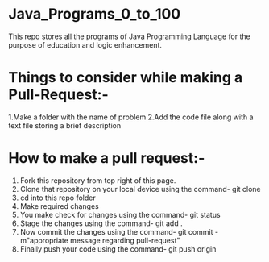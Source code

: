 # Java_Programs_0_to_100
This repo stores all the programs of Java Programming Language for the purpose of education and logic enhancement.

# Things to consider while making a Pull-Request:-
1.Make a folder with the name of problem
2.Add the code file along with a text file storing a brief description

# How to make a pull request:-
1. Fork this repository from top right of this page.
2. Clone that repository on your local device using the command- git clone <repo link>
3. cd into this repo folder
4. Make required changes
5. You make check for changes using the command- git status
6. Stage the changes using the command- git add .
7. Now commit the changes using the command- git commit -m"appropriate message regarding pull-request"
8. Finally push your code using the command- git push origin <branch-name>

